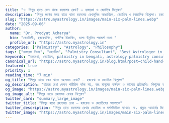 ```yaml
---
title: "✨ শিশুর হাতে কেন থাকে রহস্যময় রেখা? – হস্তরেখা ও জ্যোতিষ বিশ্লেষণ"
description: "শিশুর জন্মের সময় হাতে থাকা রহস্যময় রেখাগুলির আধ্যাত্মিক, জ্যোতিষ ও বৈজ্ঞানিক বিশ্লেষণ। হস্তরেখা বিচার ও ভাগ্য পরিবর্তনের দর্শন নিয়ে বিস্তারিত আলোচনা করেছেন ড. প্রদ্যুত আচার্য।"
slug: "https://astro.myastrology.in/images/main-six-palm-lines.webp"
date: "2025-09-06"
author:
  name: "Dr. Prodyut Acharya"
  bio: "জ্যোতিষী, হস্তরেখাবিদ, দার্শনিক চিন্তাবিদ, ভাগ্য উন্নতির পরামর্শ দাতা।"
  profile_url: "https://astro.myastrology.in"
categories: ["Palmistry", "Astrology", "Philosophy"]
tags: ["হস্তরেখা বিচার", "জ্যোতিষ", "Palmistry Consultant", "Best Astrologer in Ranaghat", "Dr Prodyut Acharya"]
keywords: "হস্তরেখা, জ্যোতিষ, palmistry in bengali, astrology palmistry consultant, best astrologer in ranaghat nadia, prodyut acharya astrology, hand line reading, myastrology ranaghat"
canonical_url: "https://astro.myastrology.in/blog.html?post=child-hand-lines-analysis"
featured: true
priority: 1
reading_time: "7 min"
og_title: "শিশুর হাতে কেন থাকে রহস্যময় রেখা? – হস্তরেখা ও জ্যোতিষ বিশ্লেষণ"
og_description: "হাতের রেখা কেবল শারীরিক ভাঁজ নয়, বরং মানুষের কর্মফল ও ভাগ্যের প্রতিচ্ছবি। শিশুদের হাতে রহস্যময় রেখা নিয়ে দার্শনিক ও জ্যোতিষীয় ব্যাখ্যা।"
og_image: "https://astro.myastrology.in/images/main-six-palm-lines.webp"
og_image_alt: "শিশুর হাতে রহস্যময় রেখার বিশ্লেষণ"
twitter_card: "summary_large_image"
twitter_title: "শিশুর হাতে রহস্যময় রেখা – হস্তরেখা ও জ্যোতিষের আলোকে"
twitter_description: "শিশুর হাতে রহস্যময় রেখার জ্যোতিষ ও দর্শনভিত্তিক ব্যাখ্যা। ড. প্রদ্যুত আচার্যের বিশ্লেষণ।"
twitter_image: "https://astro.myastrology.in/images/main-six-palm-lines.webp"
---
```



